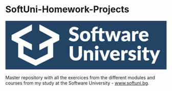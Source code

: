 # SoftUni-Homework-Projects

<img src="Images/SoftUniLogo.png" width = "800">

Master repository with all the exercices from the different modules and courses from my study at the Software University - www.softuni.bg.
